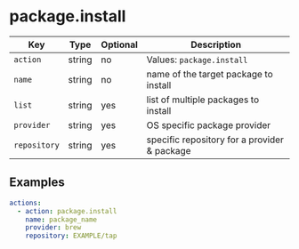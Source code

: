# package.install

| Key          | Type   |  Optional   | Description |
| ------------ | ------ | ----------- | ----------- |
| `action`     | string | no          | Values: `package.install` |
| `name`       | string | no          | name of the target package to install |
| `list`       | string | yes         | list of multiple packages to install |
| `provider`   | string | yes         | OS specific package provider |
| `repository` | string | yes         | specific repository for a provider & package  |

## Examples

```yaml
actions:
  - action: package.install
    name: package_name
    provider: brew
    repository: EXAMPLE/tap
```